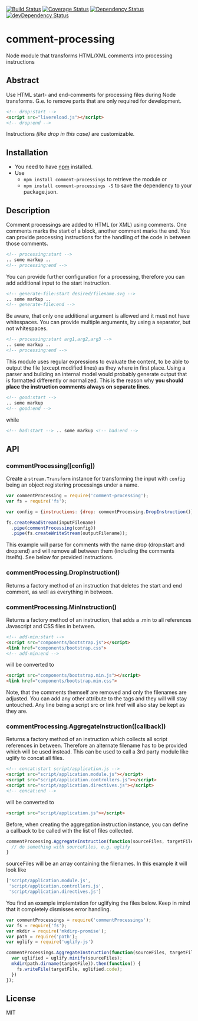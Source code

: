 [![Build Status](https://travis-ci.org/pmentz/comment-processing.svg)](https://travis-ci.org/pmentz/comment-processing) [![Coverage Status](https://coveralls.io/repos/pmentz/comment-processing/badge.svg?service=github&branch=master)](https://coveralls.io/github/pmentz/comment-processing?branch=master)
[![Dependency Status](https://david-dm.org/pmentz/comment-processing.svg)](https://david-dm.org/pmentz/comment-processing) [![devDependency Status](https://david-dm.org/pmentz/comment-processing/dev-status.svg)](https://david-dm.org/pmentz/comment-processing#info=devDependencies)

# comment-processing
Node module that transforms HTML/XML comments into processing instructions

## Abstract

Use HTML start- and end-comments for processing files during Node transforms. G.e. to remove parts that are only
required for development.

```html
<!-- drop:start -->
<script src="livereload.js"></script>
<!-- drop:end -->
```

Instructions *(like drop in this case)* are customizable.

## Installation

* You need to have [npm][npm] installed.  
* Use 
    * `npm install comment-processings` to retrieve the module or 
    * `npm install comment-processings -S` to save the dependency to your package.json.

## Description

Comment processings are added to HTML (or XML) using comments. One comments marks the start of a block, another comment
marks the end. You can provide processing instructions for the handling of the code in between those comments.

```html
<!-- processing:start -->
.. some markup ..
<!-- processing:end -->
```

You can provide further configuration for a processing, therefore you can add additional input to the start instruction.

```html
<!-- generate-file:start desired/filename.svg -->
.. some markup ..
<!-- generate-file:end -->
```

Be aware, that only one additional argument is allowed and it must not have whitespaces. You can provide multiple 
arguments, by using a separator, but not whitespaces.

```html
<!-- processing:start arg1,arg2,arg3 -->
.. some markup ..
<!-- processing:end -->
```

This module uses regular expressions to evaluate the content, to be able to output the file (except modified lines) as 
they where in first place. Using a parser and building an internal model would probably generate output that is
formatted differently or normalized. This is the reason why **you should place the instruction comments always on 
separate lines**.

```html
<!-- good:start -->
.. some markup
<!-- good:end -->
```

while

```html
<!-- bad:start --> .. some markup <!-- bad:end -->
```

## API

### commentProcessing([config])

Create a `stream.Transform` instance for transforming the input with `config` being an object registering processings
under a name.

```javascript
var commentProcessing = require('comment-processing');
var fs = require('fs');

var config = {instructions: {drop: commentProcessing.DropInstruction()}};

fs.createReadStream(inputFilename)
  .pipe(commentProcessing(config))
  .pipe(fs.createWriteStream(outputFilename));
```

This example will parse for comments with the name drop (drop:start and drop:end) and will remove all between them
(including the comments itselfs). See below for provided instructions.

### commentProcessing.DropInstruction()

Returns a factory method of an instruction that deletes the start and end comment, as well as everything in between.

### commentProcessing.MinInstruction()

Returns a factory method of an instruction, that adds a .min to all references Javascript and CSS files in between.

```html
<!-- add-min:start -->
<script src="components/bootstrap.js"></script>
<link href="components/bootstrap.css">
<!-- add-min:end -->
```

will be converted to 

```html
<script src="components/bootstrap.min.js"></script>
<link href="components/bootstrap.min.css">
```

Note, that the comments themself are removed and only the filenames are adjusted. You can add any other attribute to the
tags and they will will stay untouched. Any line being a script src or link href will also stay be kept as they are.

### commentProcessing.AggregateInstruction([callback])

Returns a factory method of an instruction which collects all script references in between. Therefore an alternate
filename has to be provided which will be used instead. This can be used to call a 3rd party module like uglify to
concat all files.

```html
<!-- concat:start script/application.js -->
<script src="script/application.module.js"></script>
<script src="script/application.controllers.js"></script>
<script src="script/application.directives.js"></script>
<!-- concat:end -->
```

will be converted to

```html
<script src="script/application.js"></script>
```

Before, when creating the aggregation instruction instance, you can define a callback to be called with the list of
files collected.

```javascript
commentProcessing.AggregateInstruction(function(sourceFiles, targetFile) {
  // do something with sourceFiles, e.g. uglify
}
```

sourceFiles will be an array containing the filenames. In this example it will look like

```javascript
['script/application.module.js',
 'script/application.controllers.js',
 'script/application.directives.js']
 ```

You find an example implemtation for uglifying the files below. Keep in mind that it completely dismisses error
handling.

```javascript
var commentProcessings = require('commentProcessings');
var fs = require('fs');
var mkdir = require('mkdirp-promise');
var path = require('path');
var uglify = require('uglify-js')

commentProcessings.AggregateInstruction(function(sourceFiles, targetFile) {
  var uglified = uglify.minify(sourceFiles);
  mkdir(path.dirname(targetFile)).then(function() {
    fs.writeFile(targetFile, uglified.code);
  })
});
```

## License

MIT

[npm]:http://npmjs.org/